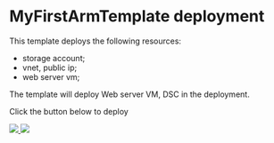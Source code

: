 # MyFirstArmTemplate deployment

This template deploys the following resources:

<ul><li>storage account;</li><li>vnet, public ip;</li><li>web server vm;</li></ul>

The template will deploy Web server VM, DSC in the deployment.

Click the button below to deploy

<a href="https://portal.azure.com/#create/Microsoft.Template/uri/https%3A%2F%2Fraw.githubusercontent.com%2FFlorianKirchner%2Ftest%2Fmaster%2FMyFirstArmDeployment%2Fazuredeploy.json" target="_blank">
    <img src="http://azuredeploy.net/deploybutton.png"/>
</a>
<a href="http://armviz.io/#/?load=https%3A%2F%2Fraw.githubusercontent.com%2FFlorianKirchner%2Ftest%2Fmaster%2FMyFirstArmDeployment%2Fazuredeploy.json" target="_blank">
    <img src="http://armviz.io/visualizebutton.png"/>
</a>

